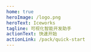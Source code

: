 ```yaml
---
home: true
heroImage: /logo.png
heroText: Iceworks
tagline: 可视化智能开发助手
actionText: 快速开始
actionLink: /pack/quick-start
---
```


<Test />
<Foo-Bar />
